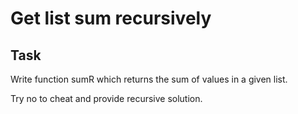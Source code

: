 # Get list sum recursively

## Task

Write function sumR which returns the sum of values in a given list. 

Try no to cheat and provide recursive solution.
